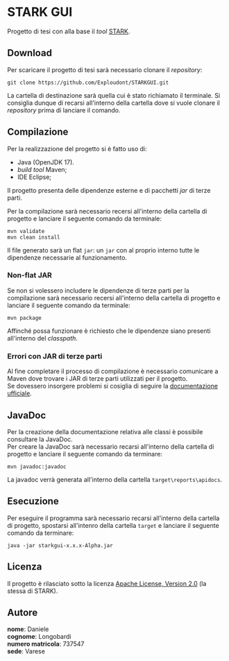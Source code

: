 # STARK GUI

Progetto di tesi con alla base il _tool_ [STARK](https://github.com/quasylab/jspear).



## Download

Per scaricare il progetto di tesi sarà necessario clonare il _repository_:

``` Shell
git clone https://github.com/Exploudont/STARKGUI.git
```

La cartella di destinazione sarà quella cui è stato richiamato il terminale. Si consiglia dunque di recarsi all'interno della cartella dove si vuole clonare il _repository_ prima di lanciare il comando.



## Compilazione

Per la realizzazione del progetto si è fatto uso di:
- Java (OpenJDK 17).
- _build_ _tool_ Maven;
- IDE Eclipse;

Il progetto presenta delle dipendenze esterne e di pacchetti _jar_ di terze parti.

Per la compilazione sarà necessario recersi all'interno della cartella di progetto e lanciare il seguente comando da terminale:

``` Shell
mvn validate
mvn clean install
```

Il file generato sarà un flat `jar`: un `jar` con al proprio interno tutte le dipendenze necessarie al funzionamento.


### Non-flat JAR

Se non si volessero includere le dipendenze di terze parti per la compilazione sarà necessario recersi all'interno della cartella di progetto e lanciare il seguente comando da terminale:
``` Shell
mvn package
```

Affinché possa funzionare è richiesto che le dipendenze siano presenti all'interno del _classpath_.


### Errori con JAR di terze parti

Al fine completare il processo di compilazione è necessario comunicare a Maven dove trovare i JAR di terze parti utilizzati per il progetto.  
Se dovessero insorgere problemi si cosiglia di seguire la [documentazione ufficiale](https://maven.apache.org/guides/mini/guide-3rd-party-jars-local.html).



## JavaDoc

Per la creazione della documentazione relativa alle classi è possibile consultare la JavaDoc.  
Per creare la JavaDoc sarà necessario recarsi all'interno della cartella di progetto e lanciare il seguente comando da terminare:

``` Shell
mvn javadoc:javadoc
```

La javadoc verrà generata all'interno della cartella `target\reports\apidocs`.



## Esecuzione

Per eseguire il programma sarà necessario recarsi all'interno della cartella di progetto, spostarsi all'intenro della cartella `target` e lanciare il seguente comando da terminare:

``` Shell
java -jar starkgui-x.x.x-Alpha.jar
```



## Licenza
Il progetto è rilasciato sotto la licenza [Apache License, Version 2.0](http://www.apache.org/licenses/LICENSE-2.0.txt) (la stessa di STARK).



## Autore
**nome**: Daniele  
**cognome**: Longobardi  
**numero matricola**: 737547  
**sede**: Varese  
